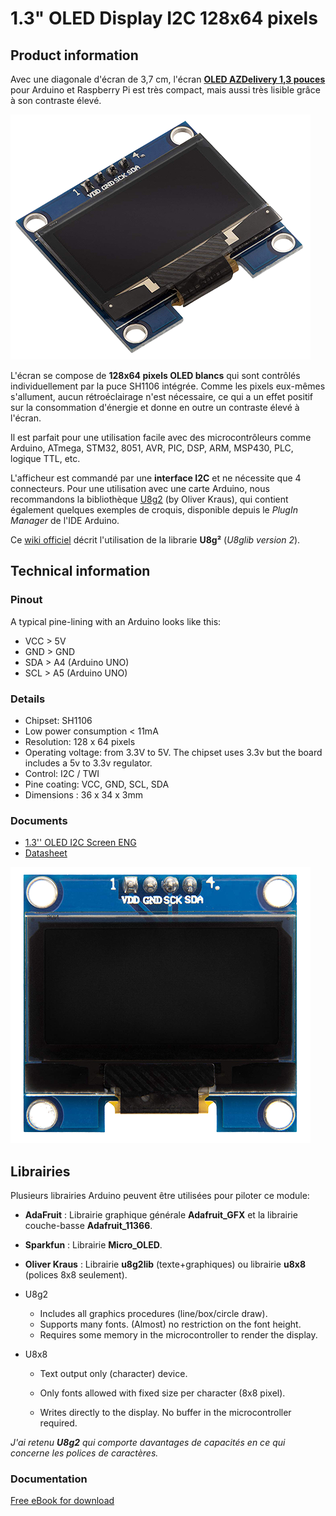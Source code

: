 # 1.3" OLED Display I2C 128x64 pixels

## Product information 

Avec une diagonale d'écran de 3,7 cm, l'écran **[OLED AZDelivery 1,3 pouces](https://www.azde.ly/en/products/1-3zoll-i2c-oled-display?_pos=1&_sid=1258277d0&_ss=r)** pour Arduino et Raspberry Pi est très compact, mais aussi très lisible grâce à son contraste élevé. 

![ecran OLED](61GZUBkyT1L._SL1500_.png)

L'écran se compose de **128x64 pixels OLED blancs** qui sont contrôlés individuellement par la puce SH1106 intégrée. Comme les pixels eux-mêmes s'allument, aucun rétroéclairage n'est nécessaire, ce qui a un effet positif sur la consommation d'énergie et donne en outre un contraste élevé à l'écran. 

Il est parfait pour une utilisation facile avec des microcontrôleurs comme Arduino, ATmega, STM32, 8051, AVR, PIC, DSP, ARM, MSP430, PLC, logique TTL, etc. 

L'afficheur est commandé par une **interface I2C** et ne nécessite que 4 connecteurs. Pour une utilisation avec une carte Arduino, nous recommandons la bibliothèque [U8g2](https://github.com/olikraus/U8g2_Arduino) (by Oliver Kraus), qui contient également quelques exemples de croquis, disponible depuis le *PlugIn Manager* de l'IDE Arduino. 

Ce [wiki officiel](https://github.com/olikraus/u8g2/wiki) décrit l'utilisation de la librarie **U8g²** (*U8glib version 2*).


## Technical information

### Pinout

A typical pine-lining with an Arduino looks like this:

* VCC   > 5V
* GND > GND
* SDA  > A4 (Arduino UNO)
* SCL  > A5 (Arduino UNO)

### Details

* Chipset: SH1106
* Low power consumption < 11mA
* Resolution: 128 x 64 pixels
* Operating voltage: from 3.3V to 5V. The chipset uses 3.3v but the board includes a 5v to 3.3v regulator.
* Control: I2C / TWI
* Pine coating: VCC, GND, SCL, SDA
* Dimensions : 36 x 34 x 3mm

### Documents

* [1.3'' OLED I2C Screen ENG](1-3_inch_OLED_I2C_Screen_ENG.pdf)
* [Datasheet](1-3_inch_OLED_Screen_Datasheet.pdf)

![OLED connector](71zIKn8W7JL._SL1500_.png)

## Librairies

Plusieurs librairies Arduino peuvent être utilisées pour piloter ce module:

* **AdaFruit** : Librairie graphique générale **Adafruit_GFX** et la librairie couche-basse **Adafruit_11366**.

* **Sparkfun** : Librairie **Micro_OLED**.

* **Oliver Kraus** : Librairie **u8g2lib** (texte+graphiques) ou librairie **u8x8** (polices 8x8 seulement). 

* U8g2

  - Includes all graphics procedures (line/box/circle draw).
  - Supports many fonts. (Almost) no restriction on the font height.
  - Requires some memory in the microcontroller to render the display.

* U8x8

  - Text output only (character) device.

  - Only fonts allowed with fixed size per character (8x8 pixel).

  - Writes directly to the display. No buffer in the microcontroller required.

*J'ai retenu **U8g2** qui comporte davantages de capacités en ce qui concerne les polices de caractères.*

### Documentation

[Free eBook for download](http://bibliothek.az-delivery.de)






